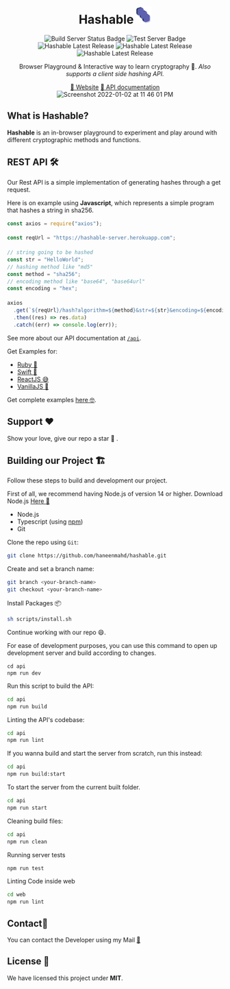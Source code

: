 <div align="center">
  <h1>Hashable  <img src="https://github.com/haneenmahd/hashable/blob/master/docs/icon.png" alt="Hashable Icon" height="40px" />
  </h1>
  <img src="https://github.com/haneenmahd/hashable/actions/workflows/build-server.yml/badge.svg" alt="Build Server Status Badge" />
  <img src="https://github.com/haneenmahd/hashable/actions/workflows/test-server.yml/badge.svg" alt="Test Server Badge" />
  <img src="https://badgen.net/github/release/haneenmahd/hashable" alt="Hashable Latest Release" />
  <img src="https://badgen.net/github/last-commit/haneenmahd/hashable" alt="Hashable Latest Release" />
  <img src="https://badgen.net/github/license/haneenmahd/hashable" alt="Hashable Latest Release" />
  
  <br />

  <p>Browser Playground & Interactive way to learn cryptography 🤩. <i>Also supports a client side hashing API.</i> </p>
  
  <div align="center">
    <a href="https://hashable.space">👋 Website</a>
    <a href="https://github.com/haneenmahd/hashable/tree/master/server#readme">📜 API documentation</a>
  </div>
  <img width="1097" alt="Screenshot 2022-01-02 at 11 46 01 PM" src="https://user-images.githubusercontent.com/72091386/147885348-cf935ab9-f485-47e1-b4d7-059960607e51.png">
</div>
<h2>What is Hashable?</h2>
<p><b>Hashable</b> is an in-browser playground to experiment and play around with different cryptographic methods and functions.</p>

<h2>
 REST API 🛠
</h2>
<p>
Our Rest API is a simple implementation of generating hashes through a get request.

Here is on example using **Javascript**, which represents a simple program that hashes a string in sha256.

```js
const axios = require("axios");

const reqUrl = "https://hashable-server.herokuapp.com";

// string going to be hashed
const str = "HelloWorld";
// hashing method like "md5"
const method = "sha256";
// encoding method like "base64", "base64url"
const encoding = "hex";

axios
  .get(`${reqUrl}/hash?algorithm=${method}&str=${str}&encoding=${encoding}`)
  .then((res) => res.data)
  .catch((err) => console.log(err));
```

See more about our API documentation at [`/api`](https://github.com/haneenmahd/hashable/tree/master/api).

Get Examples for:
- [Ruby 💎](https://github.com/haneenmahd/hashable/tree/master/examples/ruby)
- [Swift 🦅](https://github.com/haneenmahd/hashable/tree/master/examples/swift)
- [ReactJS 😅](https://github.com/haneenmahd/hashable/tree/master/examples/react-js)
- [VanillaJS 🍦](https://github.com/haneenmahd/hashable/tree/master/examples/client-side-js)

Get complete examples [here 🤓](https://github.com/haneenmahd/hashable/tree/master/examples).

</p>

<h2>
Support ❤️
</h2>
<p>
Show your love, give our repo a star 🌟 .
</p>

<h2>
Building our Project 🏗
</h2>
<p>
Follow these steps to build and development our project.

First of all, we recommend having Node.js of version 14 or higher.
Download Node.js <a target="_blank" href="https://nodejs.org/en/download/">Here 📑</a>
</p>

- Node.js
- Typescript (using [npm](https://npmjs.org))
- Git

Clone the repo using `Git`:
```sh
git clone https://github.com/haneenmahd/hashable.git
```

Create and set a branch name:
```sh
git branch <your-branch-name>
git checkout <your-branch-name>
```

Install Packages 📦
```sh
sh scripts/install.sh
```

Continue working with our repo 😄.

For ease of development purposes, you can use this command to open up development server and build according to changes.
```
cd api
npm run dev
```

Run this script to build the API:
```sh
cd api
npm run build
```

Linting the API's codebase:
```sh
cd api
npm run lint
```

If you wanna build and start the server from scratch, run this instead:
```sh
cd api
npm run build:start
```

To start the server from the current built folder.
```sh
cd api
npm run start
```

Cleaning build files:
```sh
cd api
npm run clean
```

Running server tests
```sh
npm run test
```

Linting Code inside web
```sh
cd web
npm run lint
```

<h2>
Contact💬
</h2>
<p>
You can contact the Developer using my Mail <a target="_blank" href="mailto:haneenmahdin@gmail.com">📧</a>
</p>

<h2>
License 📑
</h2>
<p>
We have licensed this project under <b>MIT</b>.
</p>
